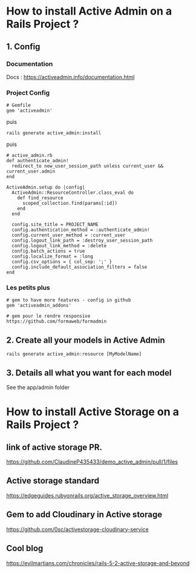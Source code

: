 # How to install Active Admin on a Rails Project ?

## 1. Config

### Documentation
Docs : https://activeadmin.info/documentation.html

### Project Config

```
# Gemfile
gem 'activeadmin'
```
puis
```
rails generate active_admin:install
```
puis
```
# active_admin.rb
def authenticate_admin!
  redirect_to new_user_session_path unless current_user && current_user.admin
end

ActiveAdmin.setup do |config|
  ActiveAdmin::ResourceController.class_eval do
    def find_resource
      scoped_collection.find(params[:id])
    end
  end

  config.site_title = PROJECT_NAME
  config.authentication_method = :authenticate_admin!
  config.current_user_method = :current_user
  config.logout_link_path = :destroy_user_session_path
  config.logout_link_method = :delete
  config.batch_actions = true
  config.localize_format = :long
  config.csv_options = { col_sep: ';' }
  config.include_default_association_filters = false
end
```

### Les petits plus
```
# gem to have more features - config in github
gem 'activeadmin_addons'
```

```
# gem pour le rendre responsive
https://github.com/formaweb/formadmin
```

## 2. Create all your models in Active Admin
```
rails generate active_admin:resource [MyModelName]
```

## 3. Details all what you want for each model

See the app/admin folder

# How to install Active Storage on a Rails Project ?

## link of active storage PR.
https://github.com/ClaudineP435433/demo_active_admin/pull/1/files

## Active storage standard
https://edgeguides.rubyonrails.org/active_storage_overview.html

## Gem to add Cloudinary in Active storage
https://github.com/0sc/activestorage-cloudinary-service

## Cool blog
https://evilmartians.com/chronicles/rails-5-2-active-storage-and-beyond
